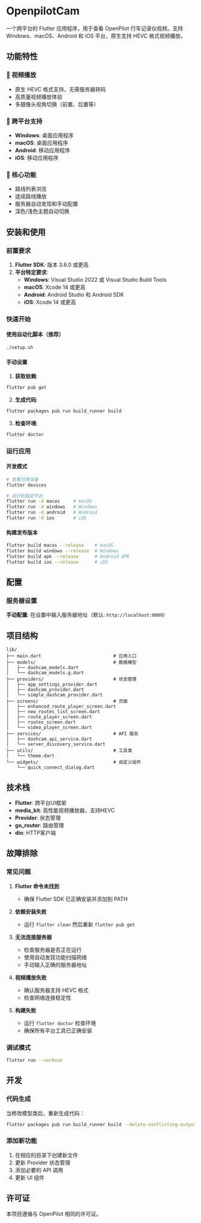 # OpenpilotCam

一个跨平台的 Flutter 应用程序，用于查看 OpenPilot 行车记录仪视频。支持 Windows、macOS、Android 和 iOS 平台，原生支持 HEVC 格式视频播放。

## 功能特性

### 🎥 视频播放
- 原生 HEVC 格式支持，无需服务器转码
- 高质量视频播放体验
- 多摄像头视角切换（前置、后置等）

### 📱 跨平台支持
- **Windows**: 桌面应用程序
- **macOS**: 桌面应用程序
- **Android**: 移动应用程序
- **iOS**: 移动应用程序

### 🌟 核心功能
- 路线列表浏览
- 连续路线播放
- 服务器自动发现和手动配置
- 深色/浅色主题自动切换

## 安装和使用

### 前置要求

1. **Flutter SDK**: 版本 3.8.0 或更高
2. **平台特定要求**:
   - **Windows**: Visual Studio 2022 或 Visual Studio Build Tools
   - **macOS**: Xcode 14 或更高
   - **Android**: Android Studio 和 Android SDK
   - **iOS**: Xcode 14 或更高

### 快速开始

#### 使用自动化脚本（推荐）
```bash
./setup.sh
```

#### 手动设置

1. **获取依赖**:
```bash
flutter pub get
```

2. **生成代码**:
```bash
flutter packages pub run build_runner build
```

3. **检查环境**:
```bash
flutter doctor
```

### 运行应用

#### 开发模式
```bash
# 查看可用设备
flutter devices

# 运行到指定平台
flutter run -d macos     # macOS
flutter run -d windows   # Windows
flutter run -d android   # Android
flutter run -d ios       # iOS
```

#### 构建发布版本
```bash
flutter build macos --release    # macOS
flutter build windows --release  # Windows
flutter build apk --release      # Android APK
flutter build ios --release      # iOS
```

## 配置

### 服务器设置
**手动配置**: 在设置中输入服务器地址（默认: `http://localhost:8009`）

## 项目结构

```
lib/
├── main.dart                           # 应用入口
├── models/                             # 数据模型
│   ├── dashcam_models.dart
│   └── dashcam_models.g.dart
├── providers/                          # 状态管理
│   ├── app_settings_provider.dart
│   ├── dashcam_provider.dart
│   └── simple_dashcam_provider.dart
├── screens/                            # 页面
│   ├── enhanced_route_player_screen.dart
│   ├── new_routes_list_screen.dart
│   ├── route_player_screen.dart
│   ├── routes_screen.dart
│   └── video_player_screen.dart
├── services/                           # API 服务
│   ├── dashcam_api_service.dart
│   └── server_discovery_service.dart
├── utils/                              # 工具类
│   └── theme.dart
└── widgets/                            # 自定义组件
    └── quick_connect_dialog.dart
```

## 技术栈

- **Flutter**: 跨平台UI框架
- **media_kit**: 高性能视频播放器，支持HEVC
- **Provider**: 状态管理
- **go_router**: 路由管理
- **dio**: HTTP客户端

## 故障排除

### 常见问题

1. **Flutter 命令未找到**
   - 确保 Flutter SDK 已正确安装并添加到 PATH

2. **依赖安装失败**
   - 运行 `flutter clean` 然后重新 `flutter pub get`

3. **无法连接服务器**
   - 检查服务器是否正在运行
   - 使用自动发现功能扫描网络
   - 手动输入正确的服务器地址

4. **视频播放失败**
   - 确认服务器支持 HEVC 格式
   - 检查网络连接稳定性

5. **构建失败**
   - 运行 `flutter doctor` 检查环境
   - 确保所有平台工具已正确安装

### 调试模式
```bash
flutter run --verbose
```

## 开发

### 代码生成

当修改模型类后，重新生成代码：
```bash
flutter packages pub run build_runner build --delete-conflicting-outputs
```

### 添加新功能

1. 在相应的目录下创建新文件
2. 更新 Provider 状态管理
3. 添加必要的 API 调用
4. 更新 UI 组件

## 许可证

本项目遵循与 OpenPilot 相同的许可证。

